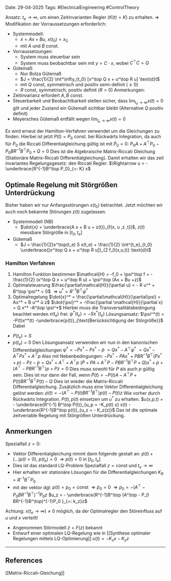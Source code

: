 Date: 29-04-2025
Tags: #ElectricalEngineering #ControlTheory 

Ansatz: $t_e \to \infty$, um einen Zeitinvarianten Regler ($K(t) = K$) zu erhalten. 
$\Rightarrow$ Modifikation der Vorraussetzungen erforderlich:
- Systemmodell:
	- $\dot{x} = Ax + B u$, $x(t_0) = x_0$
	- mit $A$ und $B$ const. 
- Vorraussetzungen:
	- System muss steuerbar sein
	- System muss beobachtbar sein mit $y = C\cdot x$, wobei $C^\top C = Q$
- Gütemaß:
	- Nur Bolza Gütemaß
	- $J = \frac{1}{2} \int^\infty_{t_0} [x^\top Q x + u^\top R u] \text{d}t$
	- mit $Q$ const, symmetrisch und positiv semi-definit ($\geq 0$)
	- $R$ const, symmetrisch, positiv definit ($R > 0$)
Anmerkungen:
- Zeitinvarianz erfordert $A, B$ const.
- Steuerbarkeit und Beobachtbarkeit stellen sicher, dass $\lim_{t_e \to \infty} x(t)=0$ gilt und jeder Zustand ein Gütemaß sichtbar bleibt (Alternative $Q$ positiv definit)
- Meyersches Gütemaß entfällt wegen $\lim_{t_e \to \infty}x(t)=0$

Es wird erneut der Hamilton-Verfahren verwendet um die Gleichungen zu finden. Hierbei ist jetzt $P(t) = P_0$ const. bei Rückwärts Integration, da auch für $P_0$ die Riccati Differentialgleichung gültig ist mit $\dot{P}_0 = 0$:
	$P_0 A + A^\top P_0 - P_0 B R^{-1}B^\top P_0 + Q = 0$
Dies ist die Algebraische Matrix-Riccati Gleichung (Stationäre Matrix-Riccati Differentialgleichung).
Damit erhalten wir das zeit invariantes Regelungsgesetz: den Riccati Regler:
	$\Rightarrow u = - \underbrace{R^{-1}B^\top P_0}_{=: K} x$
## Optimale Regelung mit Störgrößen Unterdrückung
Bisher haben wir nur Anfangsstörungen $x(t_0)$ betrachtet. Jetzt möchten wir auch noch bekannte Störungen $z(t)$ zugelassen.
- Systemmodell (NB)
	- $\dot{x} = \underbrace{A x + B u + z(t)}_{f(x, u ,z ,t)}$, $z(t)$ messbare Störgröße in $[t_0 , t_e]$
- Gütemaß
	- $J = \frac{1}{2}x^\top(t_e) S x(t_e) + \frac{1}{2} \int^{t_e}_{t_0} \underbrace{[x^\top Q x + u^\top R u]}_{2 f_0(x,u,t)} \text{d}t$
### Hamilton Verfahren
1. Hamilton Funktion bestimmen
	$\mathcal{H} = -f_0 + \psi^\top f = -\frac{1}{2} (x^\top Q x + u^\top R u) + \psi^\top (Ax + Bu +z)$
2. Optimalsteuerung
	$\frac{\partial\mathcal{H}}{\partial u} = - R u^* + B^\top \psi^* = 0$
	$\Rightarrow u^* = R^{-1} B^\top \psi^*$
3. Optimalregelung
	$\dot{x}^* = \frac{\partial\mathcal{H}}{\partial\psi} = Ax^* +  B u^* ü z$
	$\dot{\psi}^* = -\frac{\partial \mathcal{H}}{\partial x} = Q x^* -A^\top \psi^*$
Hierbei muss die Transversalitätsbedingung beachtet werden $x(t_e)$ frei:
	$\psi^* (t_e) = - S x^* (t_e)$
Lösungsansatz:
	$\psi^*(t) = -P(t)x^*(t) -\underbrace{p(t)}_{\text{Berücksichtigung der Störgröße}}$
Dabei
- $P(t_e) = S$
- $p(t_e)=0$
Den Lösungsansatz verwenden wir nun in den kanonischen Differentialgleichungen
	$\dot{\psi}^* = - \dot{P}x^* - P \dot{x}^* - \dot{p}$
	$= Q x^* - A^\top \psi^*$
	$= Q x^* - A^\top P x^* + A^\top p$
Also mit Nebenbedingungen:
	$-\dot{P}x^* - PA x^* + P B R^{-1}B^\top (Px^* + p) - Pz -\dot{p} = Q x^* + A^\top + A^\top p$ 
	$(\dot{P} + PA + A^\top P - P B R^{-1}B^\top P + Q)x^* + \dot{p} + (A^\top - PB R^{-1}B^\top) p + Pz = 0$
Dies muss sowohl für $P$ als auch $p$ gültig sein. Dies ist nur dann der Fall, wenn
	$\dot{P}(t) = -P(t)A - A^\top P + P(t)B R^{-1}B^\top P(t)-Q$
Dies ist wieder die Matrix-Riccati Differentialgleichung.
Zusätzlich muss eine Vektor Differentialgleichung gelöst werden:
	$\dot{p}(t) = - (A^\top - P(t)BR^{-1}B^\top)p(t) - P(t)z$
Wie vorher durch Rückwärts Integration. $P(t), p(t)$ einsetzen um $u^*$ zu erhalten.
	$u(x,p,t) = - \underbrace{R^{-1} B^\top P(t)}_{u_p = -K_p(t) x} x(t) - \underbrace{R^{-1}B^\top p(t)}_{u_z = - K_z(z)}$
Das ist die optimale zeitveriable Regelung mit Störgrößen Unterdrückung.

## Anmerkungen
Spezialfall $z=0$:
- Vektor Differentialgleichung nimmt dann folgende gestalt an:
	$\dot{p}(t) + (\ldots )p(t = 0)$, $p(t_e)=0$
	$\Rightarrow p(t)=0$ in $[t_0, t_e]$
- Dies ist das standard LQ-Problem
Spezialfall $z=\text{const}$ und $t_e \to \infty$
- Hier erhalten wir stationäre Lösungen für die Differentialgleichungen
	$K_R = R^{-1}B^\top P_0$
- mit der vektor dgl:
	$p(t) = p_0 = \text{const}$
	$\Rightarrow \dot{p}_0 = 0$
	$\Rightarrow p_0 = - (A^\top - P_0 B R^{-1}B^\top)^{-1} P_0 z$
	$u_z = - \underbrace{R^{-1}B^\top (A^\top - P_0 BR^{-1}B^\top)^{-1}P_0 }_{=: k_z}z$

Achtung: $x(t_e \to \infty)\neq 0$ möglich, da der Optimalregler den Störeinfluss auf $u$ und $x$ verteilt!

- Angenommen Störmodell $\dot{z} = F(z)$ bekannt
- Entwurf einer optimalen LQ-Regelung wie in [[Synthese optimaler Regelungen mittels LQ-Optimierung]]
	$u(t) = -K_x x - K_z z$


---
## References
[[Matrix-Riccati-Gleichung]]
